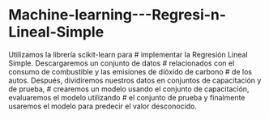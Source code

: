 # Machine-learning---Regresi-n-Lineal-Simple
Utilizamos la librería scikit-learn para  # implementar la Regresión Lineal Simple. Descargaremos un conjunto de datos  # relacionados con el consumo de combustible y las emisiones de dióxido de carbono  # de los autos. Después, dividiremos nuestros datos en conjuntos de capacitación y de prueba,  # crearemos un modelo usando el conjunto de capacitación, evaluaremos el modelo utilizando  # el conjunto de prueba y finalmente usaremos el modelo para predecir el valor desconocido.
